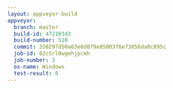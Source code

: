 ```yaml
---
layout: appveyor-build
appveyor:
  branch: master
  build-id: 47210343
  build-number: 510
  commit: 338297d50a63e6d879e85003f6e73856da0c895c
  job-id: 82c5rl0wgehjpcmh
  job-number: 3
  os-name: Windows
  test-result: 0
---
```

